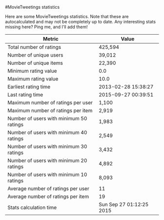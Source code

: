 #MovieTweetings statistics

Here are some MovieTweetings statistics. Note that these are autocalculated and may not be completely up to date. Any interesting stats missing here? Ping me, and I'll add them!

Metric | Value
--- | ---
Total number of ratings                 | 425,594
Number of unique users                  | 39,012
Number of unique items                  | 22,390
Minimum rating value                    | 0.0
Maximum rating value                    | 10.0
Earliest rating time                    | 2013-02-28 15:38:27
Last rating time                        | 2015-09-27 00:39:51
Maximum number of ratings per user      | 1,100
Maximum number of ratings per item      | 2,919
Number of users with minimum 50 ratings | 1,983
Number of users with minimum 40 ratings | 2,549
Number of users with minimum 30 ratings | 3,432
Number of users with minimum 20 ratings | 4,892
Number of users with minimum 10 ratings | 8,093
Average number of ratings per user      | 11
Average number of ratings per item      | 19
Stats calculation time                  | Sun Sep 27 01:12:25 2015

